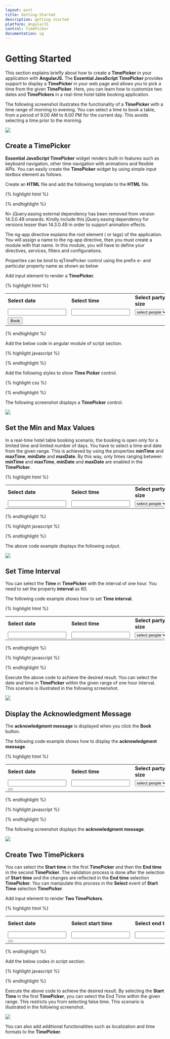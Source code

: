 ```yaml
---
layout: post
title: Getting-Started
description: getting started
platform: AngularJS
control: TimePicker
documentation: ug
---
```


# Getting Started

This section explains briefly about how to create a **TimePicker** in your application with **AngularJS.** The **Essential JavaScript** **TimePicker** provides support to display a **TimePicker** in your web page and allows you to pick a time from the given **TimePicker**. Here, you can learn how to customize two dates and **TimePickers** in a real-time hotel table booking application. 

The following screenshot illustrates the functionality of a **TimePicker** with a time range of morning to evening. You can select a time to book a table, from a period of 9.00 AM to 6.00 PM for the current day. This avoids selecting a time prior to the morning.

![](/js/TimePicker/Getting-Started_images/Getting-Started_img1.png) 


## Create a TimePicker 

**Essential JavaScript TimePicker** widget renders built-in features such as keyboard navigation, other time navigation with animations and flexible APIs. You can easily create the **TimePicker** widget by using simple input textbox element as follows.

Create an **HTML** file and add the following template to the **HTML** file.

{% highlight html %}

<!DOCTYPE html>
<html lang="en" ng-app="TimeCtrl">
<head>
    <meta name="viewport" content="width=device-width, initial-scale=1.0" charset="utf-8" />
    <!-- Style sheet for default theme (flat azure) -->
    <link href="http://cdn.syncfusion.com/{{ site.releaseversion }}/js/web/flat-azure/ej.web.all.min.css" rel="stylesheet" />
    <!--Scripts-->
    <script src="http://cdn.syncfusion.com/js/assets/external/jquery-1.10.2.min.js"></script>
    <script src="http://cdn.syncfusion.com/{{ site.releaseversion }}/js/web/ej.web.all.min.js"></script>
    <!--Add custom scripts here -->
</head>
<body ng-controller="TimePickerCtrl">
    <!-- add time picker element here -->
</body>
</html>

{% endhighlight %}

N> jQuery.easing external dependency has been removed from version 14.3.0.49 onwards. Kindly include this jQuery.easing dependency for versions lesser than 14.3.0.49 in order to support animation effects.

The ng-app directive explains the root element (<html> or <body> tags) of the application. You will assign a name to the ng-app directive, then you must create a module with that name. In this module, you will have to define your directives, services, filters and configurations.

Properties can be bind to ejTimePicker control using the prefix e- and particular property name as shown as below

Add input element to render a **TimePicker**.

{% highlight html %}

<table>
    <tr>
        <td class="tdclass">Select date</td>
        <td class="tdclass">Select time</td>
        <td class="tdclass">Select party size</td>
    </tr>
    <tr>
        <td class="tdclass">
            <span class="innerdp">
                <input id="datepick" type="text" ej-DatePicker/>
            </span>
        </td>
        <td class="tdclass">
            <span class="innerdp">
                <input id="time" type="text" ej-TimePicker  />
            </span>
        </td>
        <td class="tdclass">
            <span class="innerdp">
                <select name="party_size">
                    <option name="party_size" value="default">select people</option>
                    <option name="party_size" value="5">5 people</option>
                    <option name="party_size" value="10">10 people</option>
                    <option name="party_size" value="15">15 people</option>
                    <option name="party_size" value="20">20 people</option>
                </select>
            </span>
        </td>
    </tr>
    <tr>
        <td class="tdclass">
            <button class="book">Book</button>
        </td>
    </tr>
</table>

{% endhighlight %}


Add the below code in angular module of script section.

{% highlight javascript %}

   <script type="text/javascript">
        angular.module('TimeCtrl', ['ejangular'])
               .controller('TimePickerCtrl', function ($scope) {
               });
    </script>

{% endhighlight %}



Add the following styles to show **Time Picker** control.



{% highlight css %}

<style type="text/css" class="cssStyles">
    .tdclass {
        width: 200px;
        font-weight: bold;
    }

    .innerdp {
        display: inline-block;
    }
</style>

{% endhighlight %}


The following screenshot displays a **TimePicker** control.

![](/js/TimePicker/Getting-Started_images/Getting-Started_img2.png) 


## Set the Min and Max Values

In a real-time hotel table booking scenario, the booking is open only for a limited time and limited number of days. You have to select a time and date from the given range. This is achieved by using the properties **minTime** and **maxTime**, **minDate** and **maxDate**. By this way, only times ranging between **minTime** and **maxTime**, **minDate** and **maxDate** are enabled in the **TimePicker**.

{% highlight html %}

<table>
    <tr>
        <td class="tdclass">Select date</td>
        <td class="tdclass">Select time</td>
        <td class="tdclass">Select party size</td>
    </tr>
    <tr>
        <td class="tdclass">
            <span class="innerdp">
                <input id="datepick" type="text" ej-DatePicker e-value="value" e-minDate="mindate" e-maxDate="maxdate" />
            </span>
        </td>
        <td class="tdclass">
            <span class="innerdp">
                <input id="time" type="text" ej-TimePicker e-minTime="mintime" e-maxTime="maxtime" />
            </span>
        </td>
        <td class="tdclass">
            <span class="innerdp">
                <select name="party_size">
                    <option name="party_size" value="default">select people</option>
                    <option name="party_size" value="5">5 people</option>
                    <option name="party_size" value="10">10 people</option>
                    <option name="party_size" value="15">15 people</option>
                    <option name="party_size" value="20">20 people</option>
                </select>
            </span>
        </td>
    </tr>
</table>

{% endhighlight %}


{% highlight javascript %}

   <script type="text/javascript">
        var curdate = new Date();// mentions the current date.
        var mintime = "9:00 AM"; // mentions the start time.
        var maxtime = "6:00 PM"; // mentions the start time.
        // the following code sets the date range to 30 days from the current date.
        var rangeDate = new Date(curdate.getFullYear(), curdate.getMonth(), curdate.getDate() + 30);
        angular.module('TimeCtrl', ['ejangular'])
            .controller('TimePickerCtrl', function ($scope) {
                $scope.value= curdate;
                $scope.mindate= curdate;
                $scope.maxdate= rangeDate;
                $scope.mintime= mintime;
                $scope.maxtime= maxtime;
        });
    </script>

{% endhighlight %}

The above code example displays the following output.

![](/js/TimePicker/Getting-Started_images/Getting-Started_img3.png) 


## Set Time Interval

You can select the **Time** in **TimePicker** with the interval of one hour. You need to set the property **interval** as 60.

The following code example shows how to set **Time interval**.

{% highlight html %}

<table>
    <tr>
        <td class="tdclass">Select date</td>
        <td class="tdclass">Select time</td>
        <td class="tdclass">Select party size</td>
    </tr>
    <tr>
        <td class="tdclass">
            <span class="innerdp">
                <input id="datepick" type="text" ej-DatePicker e-value="value" e-minDate="mindate" e-maxDate="maxdate" />
            </span>
        </td>
        <td class="tdclass">
            <span class="innerdp">
                <input id="time" type="text" ej-TimePicker e-minTime="mintime" e-maxTime="maxtime" e-interval="interval" e-value="timevalue"/>
            </span>
        </td>
        <td class="tdclass">
            <span class="innerdp">
                <select name="party_size">
                    <option name="party_size" value="default">select people</option>
                    <option name="party_size" value="5">5 people</option>
                    <option name="party_size" value="10">10 people</option>
                    <option name="party_size" value="15">15 people</option>
                    <option name="party_size" value="20">20 people</option>
                </select>
            </span>
        </td>
    </tr>
</table>

{% endhighlight %}


{% highlight javascript %}

<script type="text/javascript">
    var curdate = new Date();// mentions the current date.
    var mintime = "9:00 AM"; // mentions the start time.
    var curtime = "9:00 AM";// mentions the time value.
    var maxtime = "6:00 PM"; // mentions the start time.
    // the following code sets the date range to 30 days from the current date.
    var rangeDate = new Date(curdate.getFullYear(), curdate.getMonth(), curdate.getDate() + 30);
	angular.module('TimeCtrl', ['ejangular'])
		.controller('TimePickerCtrl', function ($scope) {
			$scope.value= curdate;
			$scope.mindate= curdate;
			$scope.maxdate= rangeDate;
            $scope.timevalue = curtime;
			$scope.mintime= mintime;
			$scope.maxtime= maxtime;
			$scope.interval = 60; // Specify time interval
	});
</script>

{% endhighlight %}

Execute the above code to achieve the desired result. You can select the date and time in **TimePicker** within the given range of one hour interval. This scenario is illustrated in the following screenshot.

![](/js/TimePicker/Getting-Started_images/Getting-Started_img4.png)


## Display the Acknowledgment Message

The **acknowledgment message** is displayed when you click the **Book** button.

The following code example shows how to display the **acknowledgment message**.

{% highlight html %}
<table>
    <tr>
        <td class="tdclass">Select date</td>
        <td class="tdclass">Select time</td>
        <td class="tdclass">Select party size</td>
    </tr>
    <tr>
        <td class="tdclass">
            <span class="innerdp">
                <input id="datepick" type="text" ej-DatePicker e-value="value" e-minDate="mindate" e-maxDate="maxdate" />
            </span>
        </td>
        <td class="tdclass">
            <span class="innerdp">
                <input id="time" type="text" ej-TimePicker e-minTime="mintime" e-maxTime="maxtime" e-interval="interval" e-value="timevalue"/>
            </span>
        </td>
        <td class="tdclass">
            <span class="innerdp">
                <select name="party_size">
                    <option name="party_size" value="default">select people</option>
                    <option name="party_size" value="5">5 people</option>
                    <option name="party_size" value="10">10 people</option>
                    <option name="party_size" value="15">15 people</option>
                    <option name="party_size" value="20">20 people</option>
                </select>
            </span>
        </td>
		<tr>
        <td class="tdclass">
            <button class="book" ej-button e-text="Book" e-click="onClick"></button>
        </td>
    </tr>
    </tr>
</table>
{% endhighlight %}

{% highlight javascript %}

<script type="text/javascript">
    var curdate = new Date();// mentions the current date.
    var mintime = "9:00 AM"; // mentions the start time.
    var curtime = "9:00 AM";// mentions the time value.
    var maxtime = "6:00 PM"; // mentions the start time.
    // the following code sets the date range to 30 days from the current date.
    var rangeDate = new Date(curdate.getFullYear(), curdate.getMonth(), curdate.getDate() + 30);
	angular.module('TimeCtrl', ['ejangular'])
		.controller('TimePickerCtrl', function ($scope) {
			$scope.value= curdate;
			$scope.mindate= curdate;
			$scope.maxdate= rangeDate;
            $scope.timevalue = curtime;
			$scope.mintime= mintime;
			$scope.maxtime= maxtime;
			$scope.interval = 60; // Specify time interval
            $scope.onClick = function(e) {
                var a = $scope.value;
                var b = $scope.timevalue;
                var c = $('select').val();
                alert("You are booked the table with date " + a + " time " + b + " Party_size is " + c);
            }
	});
</script>

{% endhighlight %}

The following screenshot displays the **acknowledgment message**.

![](/js/TimePicker/Getting-Started_images/Getting-Started_img5.png) 



## Create Two TimePickers

You can select the **Start time** in the first **TimePicker** and then the **End time** in the second **TimePicker**. The validation process is done after the selection of **Start time** and the changes are reflected in the **End time** selection **TimePicker**. You can manipulate this process in the **Select** event of **Start Time** selection **TimePicker**. 

Add input element to render **Two TimePickers**.



{% highlight html %}

<table>
    <tr>
        <td class="tdclass">Select date</td>
        <td class="tdclass">Select start time</td>
        <td class="tdclass">Select end time</td>
        <td class="tdclass">Select party size</td>
    </tr>
    <tr>
        <td class="tdclass">
            <span class="innerdp">
                <input id="datepick" type="text" ej-DatePicker e-value="value" e-minDate="mindate" e-maxDate="maxdate" />
            </span>
        </td>
        <td class="tdclass">
            <span class="innerdp">
                <input id="time" type="text" ej-TimePicker e-minTime="mintime" e-maxTime="maxtime" e-interval="interval" e-select="selectTime"/>
            </span>
        </td>
        <td class="tdclass">
            <span class="innerdp">
                <input id="timeend" type="text" ej-TimePicker e-minTime="mintime1" e-maxTime="maxtime" e-interval="interval"/>
            </span>
        </td>
        <td class="tdclass">
            <span class="innerdp">
                <select name="party_size">
                    <option name="party_size" value="default">select people</option>
                    <option name="party_size" value="5">5 people</option>
                    <option name="party_size" value="10">10 people</option>
                    <option name="party_size" value="15">15 people</option>
                    <option name="party_size" value="20">20 people</option>
                </select>
            </span>
        </td>
    </tr>
    <tr>
    <td class="tdclass">
        <button class="book" ej-button e-text="Book" e-click="onClick"></button>
    </td>
    </tr>
<table>



{% endhighlight %}


Add the below codes in script section.

{% highlight javascript %}

<script type="text/javascript">
    var curdate = new Date();// mentions the current date.
    var mintime = "9:00 AM"; // mentions the start time.
    var maxtime = "6:00 PM"; // mentions the start time.
    var minTime1 = "9:00 AM"
    // the following code sets the date range to 30 days from the current date.
    var rangeDate = new Date(curdate.getFullYear(), curdate.getMonth(), curdate.getDate() + 30);
	angular.module('TimeCtrl', ['ejangular'])
		.controller('TimePickerCtrl', function ($scope) {
			$scope.value= curdate;
            $scope.mintime1 = minTime1;
			$scope.mindate= curdate;
			$scope.maxdate= rangeDate;
			$scope.mintime= mintime;
			$scope.maxtime= maxtime;
			$scope.interval= 60;
			$scope.selectTime= function selectedStartTime(sender) {
                $scope.mintime1 = sender.value;// setting minTime property dynamically.
            }
            $scope.onClick = function(e) {
                var a = $scope.value;
                var b = $scope.timevalue;
                var c = $('select').val();
                alert("You are booked the table with date " + a + " time " + b + " Party_size is " + c);
            }
	});	
</script>

{% endhighlight %}

Execute the above code to achieve the desired result. By selecting the **Start Time** in the first **TimePicker**, you can select the End Time within the given range. This restricts you from selecting false time. This scenario is illustrated in the following screenshot.

![](/js/TimePicker/Getting-Started_images/Getting-Started_img6.png) 

You can also add additional functionalities such as localization and time formats to the **TimePicker**. 

